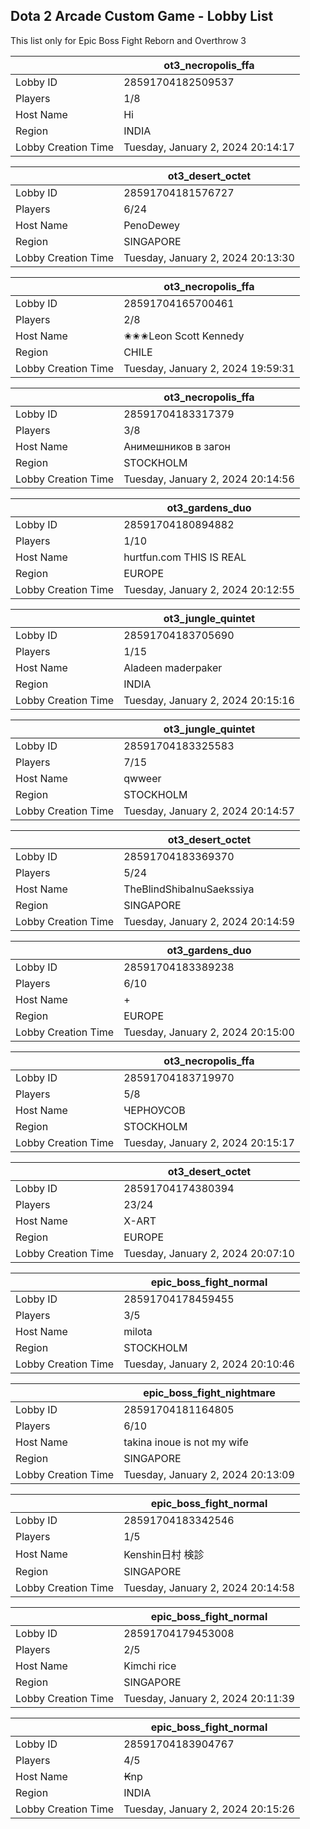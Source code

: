 ## Dota 2 Arcade Custom Game - Lobby List

This list only for Epic Boss Fight Reborn and Overthrow 3

|  | ot3_necropolis_ffa |
| ------ | ------ |
| Lobby ID | 28591704182509537 |
| Players | 1/8 |
| Host Name | Hi |
| Region | INDIA |
| Lobby Creation Time | Tuesday, January 2, 2024 20:14:17 |


|  | ot3_desert_octet |
| ------ | ------ |
| Lobby ID | 28591704181576727 |
| Players | 6/24 |
| Host Name | PenoDewey |
| Region | SINGAPORE |
| Lobby Creation Time | Tuesday, January 2, 2024 20:13:30 |


|  | ot3_necropolis_ffa |
| ------ | ------ |
| Lobby ID | 28591704165700461 |
| Players | 2/8 |
| Host Name | ✬✬✬Leon Scott Kennedy |
| Region | CHILE |
| Lobby Creation Time | Tuesday, January 2, 2024 19:59:31 |


|  | ot3_necropolis_ffa |
| ------ | ------ |
| Lobby ID | 28591704183317379 |
| Players | 3/8 |
| Host Name | Анимешников в загон |
| Region | STOCKHOLM |
| Lobby Creation Time | Tuesday, January 2, 2024 20:14:56 |


|  | ot3_gardens_duo |
| ------ | ------ |
| Lobby ID | 28591704180894882 |
| Players | 1/10 |
| Host Name | hurtfun.com THIS IS REAL |
| Region | EUROPE |
| Lobby Creation Time | Tuesday, January 2, 2024 20:12:55 |


|  | ot3_jungle_quintet |
| ------ | ------ |
| Lobby ID | 28591704183705690 |
| Players | 1/15 |
| Host Name | Aladeen maderpaker |
| Region | INDIA |
| Lobby Creation Time | Tuesday, January 2, 2024 20:15:16 |


|  | ot3_jungle_quintet |
| ------ | ------ |
| Lobby ID | 28591704183325583 |
| Players | 7/15 |
| Host Name | qwweer |
| Region | STOCKHOLM |
| Lobby Creation Time | Tuesday, January 2, 2024 20:14:57 |


|  | ot3_desert_octet |
| ------ | ------ |
| Lobby ID | 28591704183369370 |
| Players | 5/24 |
| Host Name | TheBlindShibaInuSaekssiya |
| Region | SINGAPORE |
| Lobby Creation Time | Tuesday, January 2, 2024 20:14:59 |


|  | ot3_gardens_duo |
| ------ | ------ |
| Lobby ID | 28591704183389238 |
| Players | 6/10 |
| Host Name | + |
| Region | EUROPE |
| Lobby Creation Time | Tuesday, January 2, 2024 20:15:00 |


|  | ot3_necropolis_ffa |
| ------ | ------ |
| Lobby ID | 28591704183719970 |
| Players | 5/8 |
| Host Name | ЧЕРНОУСОВ |
| Region | STOCKHOLM |
| Lobby Creation Time | Tuesday, January 2, 2024 20:15:17 |


|  | ot3_desert_octet |
| ------ | ------ |
| Lobby ID | 28591704174380394 |
| Players | 23/24 |
| Host Name | X-ART |
| Region | EUROPE |
| Lobby Creation Time | Tuesday, January 2, 2024 20:07:10 |


|  | epic_boss_fight_normal |
| ------ | ------ |
| Lobby ID | 28591704178459455 |
| Players | 3/5 |
| Host Name | milota |
| Region | STOCKHOLM |
| Lobby Creation Time | Tuesday, January 2, 2024 20:10:46 |


|  | epic_boss_fight_nightmare |
| ------ | ------ |
| Lobby ID | 28591704181164805 |
| Players | 6/10 |
| Host Name | takina inoue is not my wife |
| Region | SINGAPORE |
| Lobby Creation Time | Tuesday, January 2, 2024 20:13:09 |


|  | epic_boss_fight_normal |
| ------ | ------ |
| Lobby ID | 28591704183342546 |
| Players | 1/5 |
| Host Name | Kenshin日村 検診 |
| Region | SINGAPORE |
| Lobby Creation Time | Tuesday, January 2, 2024 20:14:58 |


|  | epic_boss_fight_normal |
| ------ | ------ |
| Lobby ID | 28591704179453008 |
| Players | 2/5 |
| Host Name | Kimchi rice |
| Region | SINGAPORE |
| Lobby Creation Time | Tuesday, January 2, 2024 20:11:39 |


|  | epic_boss_fight_normal |
| ------ | ------ |
| Lobby ID | 28591704183904767 |
| Players | 4/5 |
| Host Name | ₭np |
| Region | INDIA |
| Lobby Creation Time | Tuesday, January 2, 2024 20:15:26 |


